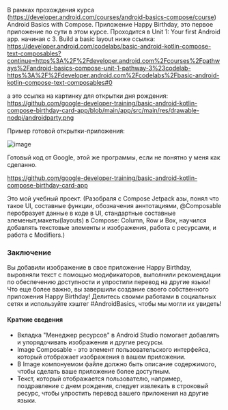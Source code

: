 В рамках прохождения курса (https://developer.android.com/courses/android-basics-compose/course) Android Basics with Compose.
Приложение Happy Birthday, это первое приложение по сути в этом курсе.
Проходится в Unit 1: Your first Android app. начиная с 3. Build a basic layout ниже ссылка:
https://developer.android.com/codelabs/basic-android-kotlin-compose-text-composables?continue=https%3A%2F%2Fdeveloper.android.com%2Fcourses%2Fpathways%2Fandroid-basics-compose-unit-1-pathway-3%23codelab-https%3A%2F%2Fdeveloper.android.com%2Fcodelabs%2Fbasic-android-kotlin-compose-text-composables#0


а это ссылка на картинку для открытки дня рождения:
https://github.com/google-developer-training/basic-android-kotlin-compose-birthday-card-app/blob/main/app/src/main/res/drawable-nodpi/androidparty.png


Пример готовой открытки-приложения:

![image](https://github.com/gipnozhard/HappyBirthdayCompose/assets/71705375/2fc52177-1281-445c-9216-34fb3cd224c2)

Готовый код от Google, этой же программы, если не понятно у меня как сделанно.

https://github.com/google-developer-training/basic-android-kotlin-compose-birthday-card-app

Это мой учебный проект. (Разобраля с Compose Jetpack азы, понял что такое UI, составные функции, обозначения аннтотациями, @Composable перобразует данные в коде в UI, стандартные составные элеменыт,макеты(layouts) в Compose: Column, Row и Box, научился добавлять текстовые элементы и изображения, работа с ресурсами, и работа с Modifiers.)

### Заключение

Вы добавили изображение в свое приложение Happy Birthday, выровняли текст с помощью модификаторов, выполнили рекомендации по обеспечению доступности и упростили перевод на другие языки! Что еще более важно, вы завершили создание своего собственного приложения Happy Birthday! Делитесь своими работами в социальных сетях и используйте хэштег #AndroidBasics, чтобы мы могли их увидеть!

#### Краткие сведения

* Вкладка "Менеджер ресурсов" в Android Studio помогает добавлять и упорядочивать изображения и другие ресурсы.
* Image Composable - это элемент пользовательского интерфейса, который отображает изображения в вашем приложении.
* В Image компонуемом файле должно быть описание содержимого, чтобы сделать ваше приложение более доступным.
* Текст, который отображается пользователю, например, поздравление с днем рождения, следует извлекать в строковый ресурс, чтобы упростить перевод вашего приложения на другие языки.
